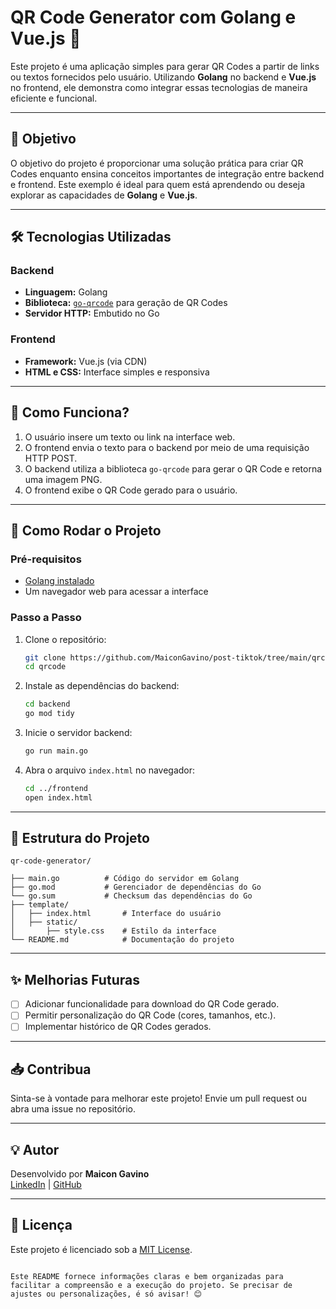 # QR Code Generator com Golang e Vue.js 🚀

Este projeto é uma aplicação simples para gerar QR Codes a partir de links ou textos fornecidos pelo usuário. Utilizando **Golang** no backend e **Vue.js** no frontend, ele demonstra como integrar essas tecnologias de maneira eficiente e funcional.

---

## 🎯 **Objetivo**

O objetivo do projeto é proporcionar uma solução prática para criar QR Codes enquanto ensina conceitos importantes de integração entre backend e frontend. Este exemplo é ideal para quem está aprendendo ou deseja explorar as capacidades de **Golang** e **Vue.js**.

---

## 🛠️ **Tecnologias Utilizadas**

### **Backend**
- **Linguagem:** Golang
- **Biblioteca:** [`go-qrcode`](https://github.com/skip2/go-qrcode) para geração de QR Codes
- **Servidor HTTP:** Embutido no Go

### **Frontend**
- **Framework:** Vue.js (via CDN)
- **HTML e CSS:** Interface simples e responsiva

---

## 📌 **Como Funciona?**

1. O usuário insere um texto ou link na interface web.
2. O frontend envia o texto para o backend por meio de uma requisição HTTP POST.
3. O backend utiliza a biblioteca `go-qrcode` para gerar o QR Code e retorna uma imagem PNG.
4. O frontend exibe o QR Code gerado para o usuário.

---

## 🚀 **Como Rodar o Projeto**

### **Pré-requisitos**
- [Golang instalado](https://golang.org/dl/)
- Um navegador web para acessar a interface

### **Passo a Passo**

1. Clone o repositório:
   ```bash
   git clone https://github.com/MaiconGavino/post-tiktok/tree/main/qrcode
   cd qrcode
   ```

2. Instale as dependências do backend:
   ```bash
   cd backend
   go mod tidy
   ```

3. Inicie o servidor backend:
   ```bash
   go run main.go
   ```

4. Abra o arquivo `index.html` no navegador:
   ```bash
   cd ../frontend
   open index.html
   ```

---

## 📂 **Estrutura do Projeto**

```plaintext
qr-code-generator/

├── main.go          # Código do servidor em Golang
├── go.mod           # Gerenciador de dependências do Go
└── go.sum           # Checksum das dependências do Go
├── template/
│   ├── index.html       # Interface do usuário
│   ├── static/
│       ├── style.css    # Estilo da interface
└── README.md            # Documentação do projeto
```

---

## ✨ **Melhorias Futuras**

- [ ] Adicionar funcionalidade para download do QR Code gerado.
- [ ] Permitir personalização do QR Code (cores, tamanhos, etc.).
- [ ] Implementar histórico de QR Codes gerados.

---

## 📥 **Contribua**

Sinta-se à vontade para melhorar este projeto! Envie um pull request ou abra uma issue no repositório.

---

## 💡 **Autor**

Desenvolvido por **Maicon Gavino**  
[LinkedIn](https://www.linkedin.com/in/maicongavino) | [GitHub](https://github.com/MaiconGavino)

---

## 🔗 **Licença**

Este projeto é licenciado sob a [MIT License](LICENSE).
```

Este README fornece informações claras e bem organizadas para facilitar a compreensão e a execução do projeto. Se precisar de ajustes ou personalizações, é só avisar! 😊